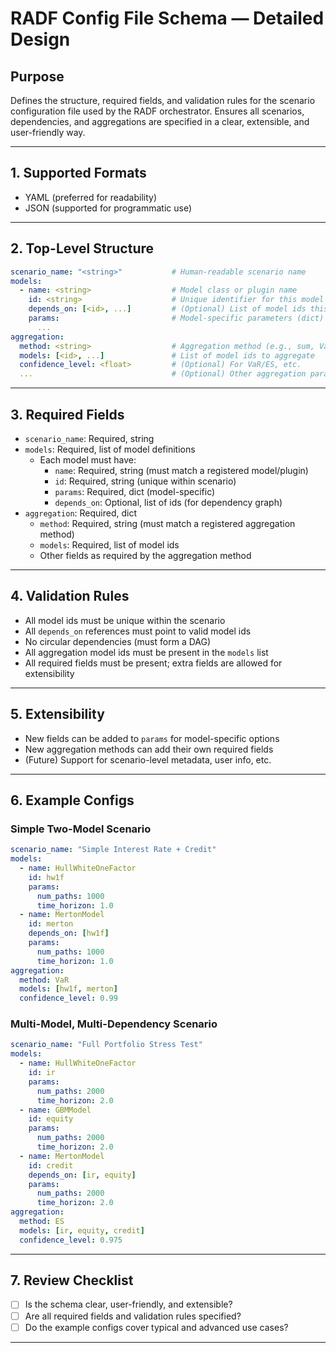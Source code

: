 # RADF Config File Schema — Detailed Design

## Purpose
Defines the structure, required fields, and validation rules for the scenario configuration file used by the RADF orchestrator. Ensures all scenarios, dependencies, and aggregations are specified in a clear, extensible, and user-friendly way.

---

## 1. Supported Formats
- YAML (preferred for readability)
- JSON (supported for programmatic use)

---

## 2. Top-Level Structure
```yaml
scenario_name: "<string>"           # Human-readable scenario name
models:
  - name: <string>                  # Model class or plugin name
    id: <string>                    # Unique identifier for this model instance
    depends_on: [<id>, ...]         # (Optional) List of model ids this model depends on
    params:                         # Model-specific parameters (dict)
      ...
aggregation:
  method: <string>                  # Aggregation method (e.g., sum, VaR, ES)
  models: [<id>, ...]               # List of model ids to aggregate
  confidence_level: <float>         # (Optional) For VaR/ES, etc.
  ...                               # (Optional) Other aggregation params
```

---

## 3. Required Fields
- `scenario_name`: Required, string
- `models`: Required, list of model definitions
  - Each model must have:
    - `name`: Required, string (must match a registered model/plugin)
    - `id`: Required, string (unique within scenario)
    - `params`: Required, dict (model-specific)
    - `depends_on`: Optional, list of ids (for dependency graph)
- `aggregation`: Required, dict
  - `method`: Required, string (must match a registered aggregation method)
  - `models`: Required, list of model ids
  - Other fields as required by the aggregation method

---

## 4. Validation Rules
- All model ids must be unique within the scenario
- All `depends_on` references must point to valid model ids
- No circular dependencies (must form a DAG)
- All aggregation model ids must be present in the `models` list
- All required fields must be present; extra fields are allowed for extensibility

---

## 5. Extensibility
- New fields can be added to `params` for model-specific options
- New aggregation methods can add their own required fields
- (Future) Support for scenario-level metadata, user info, etc.

---

## 6. Example Configs

### Simple Two-Model Scenario
```yaml
scenario_name: "Simple Interest Rate + Credit"
models:
  - name: HullWhiteOneFactor
    id: hw1f
    params:
      num_paths: 1000
      time_horizon: 1.0
  - name: MertonModel
    id: merton
    depends_on: [hw1f]
    params:
      num_paths: 1000
      time_horizon: 1.0
aggregation:
  method: VaR
  models: [hw1f, merton]
  confidence_level: 0.99
```

### Multi-Model, Multi-Dependency Scenario
```yaml
scenario_name: "Full Portfolio Stress Test"
models:
  - name: HullWhiteOneFactor
    id: ir
    params:
      num_paths: 2000
      time_horizon: 2.0
  - name: GBMModel
    id: equity
    params:
      num_paths: 2000
      time_horizon: 2.0
  - name: MertonModel
    id: credit
    depends_on: [ir, equity]
    params:
      num_paths: 2000
      time_horizon: 2.0
aggregation:
  method: ES
  models: [ir, equity, credit]
  confidence_level: 0.975
```

---

## 7. Review Checklist
- [ ] Is the schema clear, user-friendly, and extensible?
- [ ] Are all required fields and validation rules specified?
- [ ] Do the example configs cover typical and advanced use cases?

---
